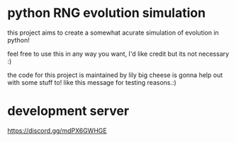 # python RNG evolution simulation 

this project aims to create a somewhat acurate simulation of evolution in python! 
 
feel free to use this in any way you want, I'd like credit but its not necessary :) 

the code for this project is maintained by lily
big cheese is gonna help out with some stuff to! like this message for testing reasons.:)

# development server
https://discord.gg/mdPX6GWHGE
